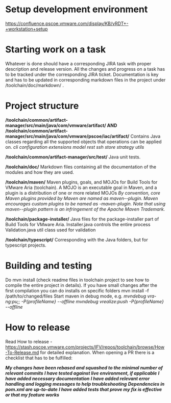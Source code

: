 # Setup development environment
https://confluence.pscoe.vmware.com/display/KB/vRDT+-+workstation+setup

# Starting work on a task
Whatever is done should have a corresponding JIRA task with proper description and release version. All the changes and progress on a task has to be tracked under the corresponding JIRA ticket.
Documentation is key and has to be updated in corresponding markdown files in the project under /toolchain/doc/markdown/ .

# Project structure
**/toolchain/common/artifact-manager/src/main/java/com/vmware/artifact/  AND /toolchain/common/artifact-manager/src/main/java/com/vmware/pscoe/iac/artifact/**
Contains Java classes regarding all the supported objects that operations can be applied on. 
*cli*
*configuration*
*extensions*
*model*
*rest*
*ssh*
*store*
*strategy*
*utils*

**/toolchain/common/artifact-manager/src/test/**
Java unit tests.

**/toolchain/doc/**
Markdown files containing all the documentation of the modules and how they are used.

**/toolchain/maven/**
Maven plugins, goals, and MOJOs for Build Tools for VMware Aria (toolchain).
A MOJO is an executable goal in Maven, and a plugin is a distribution of one or more related MOJOs
*By convention, core Maven plugins provided by Maven are named as maven-<taskName>-plugin. Maven encourages custom plugins to be named as <taskName>-maven-plugin. Note that using maven-<taskName>-plugin pattern is an infringement of the Apache Maven Trademark.*

**/toolchain/package-installer/**
Java files for the package-installer part of Build Tools for VMware Aria.
Installer.java controls the entire process
Validation.java util class used for validation

**/toolchain/typescript/**
Corresponding with the Java folders, but for typescript projects.

# Building and testing

Do mvn install (check readme files in toolchain project to see how to compile the entire project in details).
If you have small changes after the first compilation you can do installs on specific folders mvn install -f /path/to/changed/files
Start maven in debug mode, e.g.
*mvndebug vra-ng:pu;; -P{profileName} --offline*
*mvndebug vrealize:push -P{profileName} --offline*

# How to release
Read How to release - https://stash.pscoe.vmware.com/projects/IFV/repos/toolchain/browse/How-To-Release.md for detailed explanation.
When opening a PR there is a checklist that has to be fulfilled:

***My changes have been rebased and squashed to the minimal number of relevant commits***
***I have tested against live environment, if applicable***
***I have added necessary documentation***
***I have added relevant error handling and logging messages to help troubleshooting***
***Dependencies in pom.xml are up-to-date***
***I have added tests that prove my fix is effective or that my feature works***
